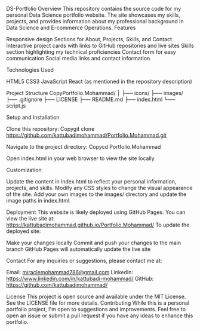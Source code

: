 DS-Portfolio
Overview
This repository contains the source code for my personal Data Science portfolio website. The site showcases my skills, projects, and provides information about my professional background in Data Science and E-commerce Operations.
Features

Responsive design
Sections for About, Projects, Skills, and Contact
Interactive project cards with links to GitHub repositories and live sites
Skills section highlighting my technical proficiencies
Contact form for easy communication
Social media links and contact information

Technologies Used

HTML5
CSS3
JavaScript
React (as mentioned in the repository description)

Project Structure
CopyPortfolio.Mohammad/
│
├── icons/
├── images/
├── .gitignore
├── LICENSE
├── README.md
├── index.html
└── script.js


Setup and Installation

Clone this repository:
Copygit clone https://github.com/kattubadimohammad/Portfolio.Mohammad.git

Navigate to the project directory:
Copycd Portfolio.Mohammad

Open index.html in your web browser to view the site locally.

Customization

Update the content in index.html to reflect your personal information, projects, and skills.
Modify any CSS styles to change the visual appearance of the site.
Add your own images to the images/ directory and update the image paths in index.html.

Deployment
This website is likely deployed using GitHub Pages. You can view the live site at: https://kattubadimohammad.github.io/Portfolio.Mohammad/
To update the deployed site:

Make your changes locally
Commit and push your changes to the main branch
GitHub Pages will automatically update the live site

Contact
For any inquiries or suggestions, please contact me at:

Email: miraclemohammad786@gmail.com
LinkedIn: https://www.linkedin.com/in/kattubadi-mohammad/
GitHub: https://github.com/kattubadimohammad/

License
This project is open source and available under the MIT License. See the LICENSE file for more details.
Contributing
While this is a personal portfolio project, I'm open to suggestions and improvements. Feel free to open an issue or submit a pull request if you have any ideas to enhance this portfolio.
